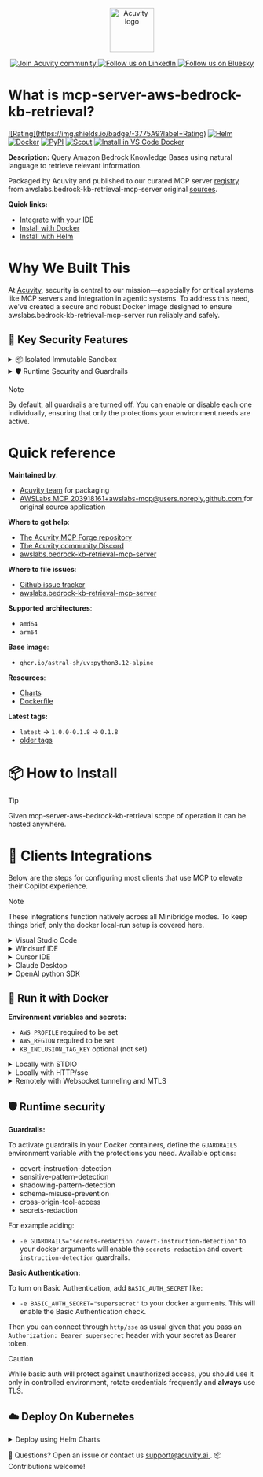 <p align="center">
  <a href="https://acuvity.ai">
    <picture>
      <img src="https://mma.prnewswire.com/media/2544052/Acuvity__Logo.jpg" height="90" alt="Acuvity logo"/>
    </picture>
  </a>
</p>
<p align="center">
  <a href="https://discord.gg/BkU7fBkrNk">
    <img src="https://img.shields.io/badge/Acuvity-Join-7289DA?logo=discord&logoColor=fff" alt="Join Acuvity community" />
  </a>
<a href="https://www.linkedin.com/company/acuvity/">
    <img src="https://img.shields.io/badge/LinkedIn-Follow-7289DA" alt="Follow us on LinkedIn" />
  </a>
<a href="https://bsky.app/profile/acuvity.bsky.social">
    <img src="https://img.shields.io/badge/Bluesky-Follow-7289DA"?logo=bluesky&logoColor=fff" alt="Follow us on Bluesky" />
  </a>
</p>


# What is mcp-server-aws-bedrock-kb-retrieval?

[![Rating](https://img.shields.io/badge/<no value>-3775A9?label=Rating)](https://docs.anthropic.com/en/docs/build-with-claude/tool-use/implement-tool-use#best-practices-for-tool-definitions)
[![Helm](https://img.shields.io/badge/1.0.0-3775A9?logo=helm&label=Charts&logoColor=fff)](https://hub.docker.com/r/acuvity/mcp-server-aws-bedrock-kb-retrieval/tags/)
[![Docker](https://img.shields.io/docker/image-size/acuvity/mcp-server-aws-bedrock-kb-retrieval/0.1.8?logo=docker&logoColor=fff&label=0.1.8)](https://hub.docker.com/r/acuvity/mcp-server-aws-bedrock-kb-retrieval)
[![PyPI](https://img.shields.io/badge/0.1.8-3775A9?logo=pypi&logoColor=fff&label=awslabs.bedrock-kb-retrieval-mcp-server)](https://github.com/awslabs/mcp/tree/main/src/bedrock-kb-retrieval-mcp-server)
[![Scout](https://img.shields.io/badge/Active-3775A9?logo=docker&logoColor=fff&label=Scout)](https://hub.docker.com/r/acuvity/mcp-server-fetch/)
[![Install in VS Code Docker](https://img.shields.io/badge/VS_Code-One_click_install-0078d7?logo=githubcopilot)](https://insiders.vscode.dev/redirect/mcp/install?name=mcp-server-aws-bedrock-kb-retrieval&config=%7B%22args%22%3A%5B%22run%22%2C%22-i%22%2C%22--rm%22%2C%22--read-only%22%2C%22-e%22%2C%22AWS_PROFILE%22%2C%22-e%22%2C%22AWS_REGION%22%2C%22docker.io%2Facuvity%2Fmcp-server-aws-bedrock-kb-retrieval%3A0.1.8%22%5D%2C%22command%22%3A%22docker%22%7D)

**Description:** Query Amazon Bedrock Knowledge Bases using natural language to retrieve relevant information.

Packaged by Acuvity and published to our curated MCP server [registry](https://mcp.acuvity.ai) from awslabs.bedrock-kb-retrieval-mcp-server original [sources](https://github.com/awslabs/mcp/tree/main/src/bedrock-kb-retrieval-mcp-server).

**Quick links:**

- [Integrate with your IDE](https://github.com/acuvity/mcp-servers-registry/blob/main/mcp-server-aws-bedrock-kb-retrieval/docker/README.md#-clients-integrations)
- [Install with Docker](https://github.com/acuvity/mcp-servers-registry/tree/main/mcp-server-aws-bedrock-kb-retrieval/docker/README.md#-run-it-with-docker)
- [Install with Helm](https://github.com/acuvity/mcp-servers-registry/tree/main/mcp-server-aws-bedrock-kb-retrieval/charts/mcp-server-aws-bedrock-kb-retrieval/README.md#how-to-install)

# Why We Built This

At [Acuvity](https://acuvity.ai), security is central to our mission—especially for critical systems like MCP servers and integration in agentic systems.
To address this need, we've created a secure and robust Docker image designed to ensure awslabs.bedrock-kb-retrieval-mcp-server run reliably and safely.

## 🔐 Key Security Features

<details>
<summary>📦 Isolated Immutable Sandbox </summary>

- **Isolated Execution**: All tools run within secure, containerized sandboxes to enforce process isolation and prevent lateral movement.
- **Non-root by Default**: Enforces least-privilege principles, minimizing the impact of potential security breaches.
- **Read-only Filesystem**: Ensures runtime immutability, preventing unauthorized modification.
- **Version Pinning**: Guarantees consistency and reproducibility across deployments by locking tool and dependency versions.
- **CVE Scanning**: Continuously scans images for known vulnerabilities using [Docker Scout](https://docs.docker.com/scout/) to support proactive mitigation.
- **SBOM & Provenance**: Delivers full supply chain transparency by embedding metadata and traceable build information."
</details>

<details>
<summary>🛡️ Runtime Security and Guardrails</summary>

**Minibridge Integration**: [Minibridge](https://github.com/acuvity/minibridge) establishes secure Agent-to-MCP connectivity, supports Rego/HTTP-based policy enforcement 🕵️, and simplifies orchestration.

The [ARC](https://github.com/acuvity/mcp-servers-registry/tree/main) container includes a [built-in Rego policy](https://github.com/acuvity/mcp-servers-registry/tree/main/mcp-server-aws-bedrock-kb-retrieval/docker/policy.rego) that enables a set of runtime "guardrails"" to help enforce security, privacy, and correct usage of your services. Below is an overview of each guardrail provided.

### 🔒 Resource Integrity

**Mitigates MCP Rug Pull Attacks**

* **Goal:** Protect users from malicious tool description changes after initial approval, preventing post-installation manipulation or deception.
* **Mechanism:** Locks tool descriptions upon client approval and verifies their integrity before execution. Any modification to the description triggers a security violation, blocking unauthorized changes from server-side updates.

### 🛡️ Gardrails

### Covert Instruction Detection

Monitors incoming requests for hidden or obfuscated directives that could alter policy behavior.

* **Goal:** Stop attackers from slipping unnoticed commands or payloads into otherwise harmless data.
* **Mechanism:** Applies a library of regex patterns and binary‐encoding checks to the full request body. If any pattern matches a known covert channel (e.g., steganographic markers, hidden HTML tags, escape-sequence tricks), the request is rejected.

### Sensitive Pattern Detection

Block user-defined sensitive data patterns (credential paths, filesystem references).

* **Goal:** Block accidental or malicious inclusion of sensitive information that violates data-handling rules.
* **Mechanism:** Runs a curated set of regexes against all payloads and tool descriptions—matching patterns such as `.env` files, RSA key paths, directory traversal sequences.

### Shadowing Pattern Detection

Detects and blocks "shadowing" attacks, where a malicious MCP server sneaks hidden directives into its own tool descriptions to hijack or override the behavior of other, trusted tools.

* **Goal:** Stop a rogue server from poisoning the agent’s logic by embedding instructions that alter how a different server’s tools operate (e.g., forcing all emails to go to an attacker’s address even when the user calls a separate `send_email` tool).
* **Mechanism:** During policy load, each tool description is scanned for cross‐tool override patterns—such as `<IMPORTANT>` sections referencing other tool names, hidden side‐effects, or directives that apply to a different server’s API. Any description that attempts to shadow or extend instructions for a tool outside its own namespace triggers a policy violation and is rejected.

### Schema Misuse Prevention

Enforces strict adherence to MCP input schemas.

* **Goal:** Prevent malformed or unexpected fields from bypassing validations, causing runtime errors, or enabling injections.
* **Mechanism:** Compares each incoming JSON object against the declared schema (required properties, allowed keys, types). Any extra, missing, or mistyped field triggers an immediate policy violation.

### Cross-Origin Tool Access

Controls whether tools may invoke tools or services from external origins.

* **Goal:** Prevent untrusted or out-of-scope services from being called.
* **Mechanism:** Examines tool invocation requests and outgoing calls, verifying each target against an allowlist of approved domains or service names. Calls to any non-approved origin are blocked.

### Secrets Redaction

Automatically masks sensitive values so they never appear in logs or responses.

* **Goal:** Ensure that API keys, tokens, passwords, and other credentials cannot leak in plaintext.
* **Mechanism:** Scans every text output for known secret formats (e.g., AWS keys, GitHub PATs, JWTs). Matches are replaced with `[REDACTED]` before the response is sent or recorded.

## Basic Authentication via Shared Secret

Provides a lightweight auth layer using a single shared token.

* **Mechanism:** Expects clients to send an `Authorization` header with the predefined secret.
* **Use Case:** Quickly lock down your endpoint in development or simple internal deployments—no complex OAuth/OIDC setup required.

These controls ensure robust runtime integrity, prevent unauthorized behavior, and provide a foundation for secure-by-design system operations.


To review the full policy, see it [here](https://github.com/acuvity/mcp-servers-registry/tree/main/mcp-server-aws-bedrock-kb-retrieval/docker/policy.rego). Alternatively, you can override the default policy or supply your own policy file to use (see [here](https://github.com/acuvity/mcp-servers-registry/tree/main/mcp-server-aws-bedrock-kb-retrieval/docker/entrypoint.sh) for Docker, [here](https://github.com/acuvity/mcp-servers-registry/tree/main/mcp-server-aws-bedrock-kb-retrieval/charts/mcp-server-aws-bedrock-kb-retrieval#minibridge) for Helm charts).

</details>

> [!NOTE]
> By default, all guardrails are turned off. You can enable or disable each one individually, ensuring that only the protections your environment needs are active.


# Quick reference

**Maintained by**:
  - [Acuvity team](mailto:support@acuvity.ai) for packaging
  - [ AWSLabs MCP <203918161+awslabs-mcp@users.noreply.github.com> ](https://github.com/awslabs/mcp/tree/main/src/bedrock-kb-retrieval-mcp-server) for original source application

**Where to get help**:
  - [The Acuvity MCP Forge repository](https://github.com/acuvity/mcp-servers-registry)
  - [The Acuvity community Discord](https://discord.gg/BkU7fBkrNk)
  - [ awslabs.bedrock-kb-retrieval-mcp-server ](https://github.com/awslabs/mcp/tree/main/src/bedrock-kb-retrieval-mcp-server)

**Where to file issues**:
  - [Github issue tracker](https://github.com/acuvity/mcp-servers-registry/issues)
  - [ awslabs.bedrock-kb-retrieval-mcp-server ](https://github.com/awslabs/mcp/tree/main/src/bedrock-kb-retrieval-mcp-server)

**Supported architectures**:
  - `amd64`
  - `arm64`

**Base image**:
  - `ghcr.io/astral-sh/uv:python3.12-alpine`

**Resources**:
  - [Charts](https://github.com/acuvity/mcp-servers-registry/tree/main/mcp-server-aws-bedrock-kb-retrieval/charts/mcp-server-aws-bedrock-kb-retrieval)
  - [Dockerfile](https://github.com/acuvity/mcp-servers-registry/tree/main/mcp-server-aws-bedrock-kb-retrieval/docker/Dockerfile)

**Latest tags:**
  - `latest` -> `1.0.0-0.1.8` -> `0.1.8`
  - [older tags](https://hub.docker.com/r/acuvity/mcp-server-aws-bedrock-kb-retrieval/tags)

# 📦 How to Install


> [!TIP]
> Given mcp-server-aws-bedrock-kb-retrieval scope of operation it can be hosted anywhere.

# 🧰 Clients Integrations

Below are the steps for configuring most clients that use MCP to elevate their Copilot experience.

> [!NOTE]
> These integrations function natively across all Minibridge modes.
> To keep things brief, only the docker local-run setup is covered here.

<details>
<summary>Visual Studio Code</summary>

To get started immediately, you can use the "one-click" link below:

[![Install in VS Code Docker](https://img.shields.io/badge/VS_Code-One_click_install-0078d7?logo=githubcopilot)](https://insiders.vscode.dev/redirect/mcp/install?name=mcp-server-aws-bedrock-kb-retrieval&config=%7B%22args%22%3A%5B%22run%22%2C%22-i%22%2C%22--rm%22%2C%22--read-only%22%2C%22-e%22%2C%22AWS_PROFILE%22%2C%22-e%22%2C%22AWS_REGION%22%2C%22docker.io%2Facuvity%2Fmcp-server-aws-bedrock-kb-retrieval%3A0.1.8%22%5D%2C%22command%22%3A%22docker%22%7D)

## Global scope

Press `ctrl + shift + p` and type `Preferences: Open User Settings JSON` to add the following section:

```json
{
  "mcp": {
    "servers": {
      "acuvity-mcp-server-aws-bedrock-kb-retrieval": {
        "env": {
          "AWS_PROFILE": "TO_BE_SET",
          "AWS_REGION": "TO_BE_SET"
        },
        "command": "docker",
        "args": [
          "run",
          "-i",
          "--rm",
          "--read-only",
          "-e",
          "AWS_PROFILE",
          "-e",
          "AWS_REGION",
          "docker.io/acuvity/mcp-server-aws-bedrock-kb-retrieval:0.1.8"
        ]
      }
    }
  }
}
```

## Workspace scope

In your workspace create a file called `.vscode/mcp.json` and add the following section:

```json
{
  "servers": {
    "acuvity-mcp-server-aws-bedrock-kb-retrieval": {
      "env": {
        "AWS_PROFILE": "TO_BE_SET",
        "AWS_REGION": "TO_BE_SET"
      },
      "command": "docker",
      "args": [
        "run",
        "-i",
        "--rm",
        "--read-only",
        "-e",
        "AWS_PROFILE",
        "-e",
        "AWS_REGION",
        "docker.io/acuvity/mcp-server-aws-bedrock-kb-retrieval:0.1.8"
      ]
    }
  }
}
```

> To pass secrets you should use the `promptString` input type described in the [Visual Studio Code documentation](https://code.visualstudio.com/docs/copilot/chat/mcp-servers).

</details>

<details>
<summary>Windsurf IDE</summary>

In `~/.codeium/windsurf/mcp_config.json` add the following section:

```json
{
  "mcpServers": {
    "acuvity-mcp-server-aws-bedrock-kb-retrieval": {
      "env": {
        "AWS_PROFILE": "TO_BE_SET",
        "AWS_REGION": "TO_BE_SET"
      },
      "command": "docker",
      "args": [
        "run",
        "-i",
        "--rm",
        "--read-only",
        "-e",
        "AWS_PROFILE",
        "-e",
        "AWS_REGION",
        "docker.io/acuvity/mcp-server-aws-bedrock-kb-retrieval:0.1.8"
      ]
    }
  }
}
```

See [Windsurf documentation](https://docs.windsurf.com/windsurf/mcp) for more info.

</details>

<details>
<summary>Cursor IDE</summary>

Add the following JSON block to your mcp configuration file:
- `~/.cursor/mcp.json` for global scope
- `.cursor/mcp.json` for project scope

```json
{
  "mcpServers": {
    "acuvity-mcp-server-aws-bedrock-kb-retrieval": {
      "env": {
        "AWS_PROFILE": "TO_BE_SET",
        "AWS_REGION": "TO_BE_SET"
      },
      "command": "docker",
      "args": [
        "run",
        "-i",
        "--rm",
        "--read-only",
        "-e",
        "AWS_PROFILE",
        "-e",
        "AWS_REGION",
        "docker.io/acuvity/mcp-server-aws-bedrock-kb-retrieval:0.1.8"
      ]
    }
  }
}
```

See [cursor documentation](https://docs.cursor.com/context/model-context-protocol) for more information.

</details>
<details>

<summary>Claude Desktop</summary>

In the `claude_desktop_config.json` configuration file add the following section:

```json
{
  "mcpServers": {
    "acuvity-mcp-server-aws-bedrock-kb-retrieval": {
      "env": {
        "AWS_PROFILE": "TO_BE_SET",
        "AWS_REGION": "TO_BE_SET"
      },
      "command": "docker",
      "args": [
        "run",
        "-i",
        "--rm",
        "--read-only",
        "-e",
        "AWS_PROFILE",
        "-e",
        "AWS_REGION",
        "docker.io/acuvity/mcp-server-aws-bedrock-kb-retrieval:0.1.8"
      ]
    }
  }
}
```

See [Anthropic documentation](https://docs.anthropic.com/en/docs/agents-and-tools/mcp) for more information.
</details>

<details>
<summary>OpenAI python SDK</summary>

## Running locally

```python
async with MCPServerStdio(
    params={
        "env": {"AWS_PROFILE":"TO_BE_SET","AWS_REGION":"TO_BE_SET"},
        "command": "docker",
        "args": ["run","-i","--rm","--read-only","-e","AWS_PROFILE","-e","AWS_REGION","docker.io/acuvity/mcp-server-aws-bedrock-kb-retrieval:0.1.8"]
    }
) as server:
    tools = await server.list_tools()
```

## Running remotely

```python
async with MCPServerSse(
    params={
        "url": "http://<ip>:<port>/sse",
    }
) as server:
    tools = await server.list_tools()
```

See [OpenAI Agents SDK docs](https://openai.github.io/openai-agents-python/mcp/) for more info.

</details>

## 🐳 Run it with Docker

**Environment variables and secrets:**
  - `AWS_PROFILE` required to be set
  - `AWS_REGION` required to be set
  - `KB_INCLUSION_TAG_KEY` optional (not set)


<details>
<summary>Locally with STDIO</summary>

In your client configuration set:

- command: `docker`
- arguments: `run -i --rm --read-only -e AWS_PROFILE -e AWS_REGION docker.io/acuvity/mcp-server-aws-bedrock-kb-retrieval:0.1.8`

</details>

<details>
<summary>Locally with HTTP/sse</summary>

Simply run as:

```console
docker run -it -p 8000:8000 --rm --read-only -e AWS_PROFILE -e AWS_REGION docker.io/acuvity/mcp-server-aws-bedrock-kb-retrieval:0.1.8
```

Then on your application/client, you can configure to use it like:

```json
{
  "mcpServers": {
    "acuvity-mcp-server-aws-bedrock-kb-retrieval": {
      "url": "http://localhost:8000/sse"
    }
  }
}
```

You might have to use different ports for different tools.

</details>

<details>
<summary>Remotely with Websocket tunneling and MTLS </summary>

> This section assume you are familiar with TLS and certificates and will require:
> - a server certificate with proper DNS/IP field matching your tool deployment.
> - a client-ca used to sign client certificates

1. Start the server in `backend` mode
 - add an environment variable like `-e MINIBRIDGE_MODE=backend`
 - add the TLS certificates (recommended) through a volume let's say `/certs` ex (`-v $PWD/certs:/certs`)
 - instruct minibridge to use those certs with
   - `-e MINIBRIDGE_TLS_SERVER_CERT=/certs/server-cert.pem`
   - `-e MINIBRIDGE_TLS_SERVER_KEY=/certs/server-key.pem`
   - `-e MINIBRIDGE_TLS_SERVER_KEY_PASS=optional`
   - `-e MINIBRIDGE_TLS_SERVER_CLIENT_CA=/certs/client-ca.pem`

2. Start `minibridge` locally in frontend mode:
  - Get [minibridge](https://github.com/acuvity/minibridge) binary for your OS.

In your client configuration, Minibridge works like any other STDIO command.

Example for Claude Desktop:

```json
{
  "mcpServers": {
    "acuvity-mcp-server-aws-bedrock-kb-retrieval": {
      "command": "minibridge",
      "args": ["frontend", "--backend", "wss://<remote-url>:8000/ws", "--tls-client-backend-ca", "/path/to/ca/that/signed/the/server-cert.pem/ca.pem", "--tls-client-cert", "/path/to/client-cert.pem", "--tls-client-key", "/path/to/client-key.pem"]
    }
  }
}
```

That's it.

Minibridge offers a host of additional features. For step-by-step guidance, please visit the wiki. And if anything’s unclear, don’t hesitate to reach out!

</details>

## 🛡️ Runtime security

**Guardrails:**

To activate guardrails in your Docker containers, define the `GUARDRAILS` environment variable with the protections you need. Available options:
- covert-instruction-detection
- sensitive-pattern-detection
- shadowing-pattern-detection
- schema-misuse-prevention
- cross-origin-tool-access
- secrets-redaction

For example adding:
- `-e GUARDRAILS="secrets-redaction covert-instruction-detection"`
to your docker arguments will enable the `secrets-redaction` and `covert-instruction-detection` guardrails.

**Basic Authentication:**

To turn on Basic Authentication, add `BASIC_AUTH_SECRET` like:
- `-e BASIC_AUTH_SECRET="supersecret"`
to your docker arguments. This will enable the Basic Authentication check.

Then you can connect through `http/sse` as usual given that you pass an `Authorization: Bearer supersecret` header with your secret as Bearer token.

> [!CAUTION]
> While basic auth will protect against unauthorized access, you should use it only in controlled environment,
> rotate credentials frequently and **always** use TLS.

## ☁️ Deploy On Kubernetes

<details>
<summary>Deploy using Helm Charts</summary>

### Chart settings requirements

This chart requires some mandatory information to be installed.

**Mandatory Environment variables**:
  - `AWS_PROFILE` environment variable to be set by env.AWS_PROFILE
  - `AWS_REGION` environment variable to be set by env.AWS_REGION

**Optional Environment variables**:
  - `KB_INCLUSION_TAG_KEY=""` environment variable can be changed with env.KB_INCLUSION_TAG_KEY=""

### How to install

You can inspect the chart `README`:

```console
helm show readme oci://docker.io/acuvity/mcp-server-aws-bedrock-kb-retrieval --version 1.0.0
````

You can inspect the values that you can configure:

```console
helm show values oci://docker.io/acuvity/mcp-server-aws-bedrock-kb-retrieval --version 1.0.0
````

Install with helm

```console
helm install mcp-server-aws-bedrock-kb-retrieval oci://docker.io/acuvity/mcp-server-aws-bedrock-kb-retrieval --version 1.0.0
```

From there your MCP server mcp-server-aws-bedrock-kb-retrieval will be reachable by default through `http/sse` from inside the cluster using the Kubernetes Service `mcp-server-aws-bedrock-kb-retrieval` on port `8000` by default. You can change that by looking at the `service` section of the `values.yaml` file.

### How to Monitor

The deployment will create a Kubernetes service with a `healthPort`, that is used for liveness probes and readiness probes. This health port can also be used by the monitoring stack of your choice and exposes metrics under the `/metrics` path.

See full charts [Readme](https://github.com/acuvity/mcp-servers-registry/tree/main/mcp-server-aws-bedrock-kb-retrieval/charts/mcp-server-aws-bedrock-kb-retrieval/README.md) for more details about settings and runtime security including guardrails activation.

</details>

💬 Questions? Open an issue or contact us [ support@acuvity.ai ](mailto:support@acuvity.ai).
📦 Contributions welcome!
